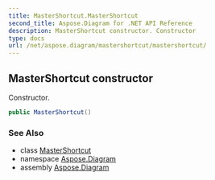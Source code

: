 ```yaml
---
title: MasterShortcut.MasterShortcut
second_title: Aspose.Diagram for .NET API Reference
description: MasterShortcut constructor. Constructor
type: docs
url: /net/aspose.diagram/mastershortcut/mastershortcut/
---
```

## MasterShortcut constructor

Constructor.

```csharp
public MasterShortcut()
```

### See Also

* class [MasterShortcut](../)
* namespace [Aspose.Diagram](../../mastershortcut/)
* assembly [Aspose.Diagram](../../../)


